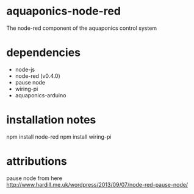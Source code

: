 aquaponics-node-red
===================

The node-red component of the aquaponics control system


dependencies
============

* node-js
* node-red (v0.4.0)
* pause node
* wiring-pi 
* aquaponics-arduino

installation notes
==================
npm install node-red
npm install wiring-pi

attributions
============
pause node from here http://www.hardill.me.uk/wordpress/2013/09/07/node-red-pause-node/
